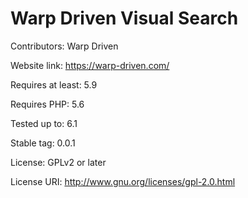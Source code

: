 # Warp Driven Visual Search

Contributors: Warp Driven

Website link: https://warp-driven.com/

Requires at least: 5.9

Requires PHP: 5.6

Tested up to: 6.1

Stable tag: 0.0.1

License: GPLv2 or later

License URI: http://www.gnu.org/licenses/gpl-2.0.html
